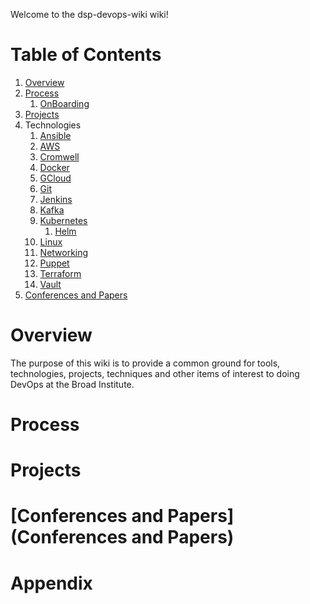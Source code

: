 Welcome to the dsp-devops-wiki wiki!

# Table of Contents
1. [Overview](#Overview)
2. [Process](#Process)
    01. [OnBoarding]()
3. [Projects](#Projects)
4. Technologies
     01. [Ansible](https://github.com/broadinstitute/dsp-devops-wiki/wiki/ansible_home)
     02. [AWS](https://github.com/broadinstitute/dsp-devops-wiki/wiki/aws_home)
     03. [Cromwell](https://github.com/broadinstitute/dsp-devops-wiki/wiki/cromwell_overview)
     03. [Docker](https://github.com/broadinstitute/dsp-devops-wiki/wiki/docker_overview)
     04. [GCloud](GCloud/overview.md)
     05. [Git](Git/overview.md)
     06. [Jenkins](Jenkins/overview.md)
     07. [Kafka](Kafka/overview.md)
     08. [Kubernetes](Kubernetes/overview.md)
          01. [Helm](Kubernetes/Helm/overview.md)
     09. [Linux](Linux/overview.md)
     10. [Networking](Networking/overview.md)
     11. [Puppet](Puppet/overview.md)
     12. [Terraform](Terraform/overview.md)
     13. [Vault](Vault/overview.md)
5. [Conferences and Papers](#Conferences_and_Papers)

# Overview
The purpose of this wiki is to provide a common ground for tools, technologies, projects, techniques and other items of interest to doing DevOps at the Broad Institute.

# Process

# Projects

# [Conferences and Papers](Conferences and Papers)

# Appendix
